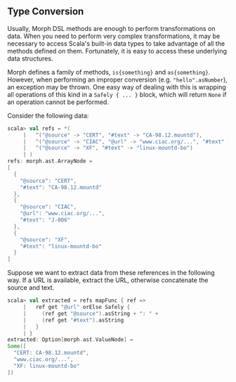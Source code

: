 Type Conversion
---------------

Usually, Morph DSL methods are enough to perform transformations on data. When
you need to perform very complex transformations, it may be necessary to access
Scala's built-in data types to take advantage of all the methods defined on
them. Fortunately, it is easy to access these underlying data structures.

Morph defines a family of methods, `is{something}` and `as{something}`.
However, when performing an improper conversion (e.g. `"hello".asNumber`), an
exception may be thrown. One easy way of dealing with this is wrapping all
operations of this kind in a `Safely { ... }` block, which will return `None`
if an operation cannot be performed.

Consider the following data:

```scala
scala> val refs = *(
     |   ^("@source" -> "CERT", "#text" -> "CA-98.12.mountd"),
     |   ^("@source" -> "CIAC", "@url" -> "www.ciac.org/...", "#text" -> "J-006"),
     |   ^("@source" -> "XF", "#text" -> "linux-mountd-bo")
     | )
refs: morph.ast.ArrayNode =
[
  {
    "@source": "CERT",
    "#text": "CA-98.12.mountd"
  },
  {
    "@source": "CIAC",
    "@url": "www.ciac.org/...",
    "#text": "J-006"
  },
  {
    "@source": "XF",
    "#text": "linux-mountd-bo"
  }
]
```

Suppose we want to extract data from these references in the following way. If
a URL is available, extract the URL, otherwise concatenate the source and text.

```scala
scala> val extracted = refs mapFunc { ref =>
     |   ref get "@url" orElse Safely {
     |     (ref get "@source").asString + ": " +
     |     (ref get "#text").asString
     |   }
     | }
extracted: Option[morph.ast.ValueNode] =
Some([
  "CERT: CA-98.12.mountd",
  "www.ciac.org/...",
  "XF: linux-mountd-bo"
])
```
